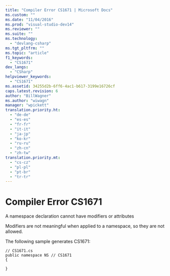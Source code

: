 ```yaml
---
title: "Compiler Error CS1671 | Microsoft Docs"
ms.custom: ""
ms.date: "11/04/2016"
ms.prod: "visual-studio-dev14"
ms.reviewer: ""
ms.suite: ""
ms.technology: 
  - "devlang-csharp"
ms.tgt_pltfrm: ""
ms.topic: "article"
f1_keywords: 
  - "CS1671"
dev_langs: 
  - "CSharp"
helpviewer_keywords: 
  - "CS1671"
ms.assetid: 34255d2b-6ff6-4ac1-b617-3199e16726cf
caps.latest.revision: 6
author: "BillWagner"
ms.author: "wiwagn"
manager: "wpickett"
translation.priority.ht: 
  - "de-de"
  - "es-es"
  - "fr-fr"
  - "it-it"
  - "ja-jp"
  - "ko-kr"
  - "ru-ru"
  - "zh-cn"
  - "zh-tw"
translation.priority.mt: 
  - "cs-cz"
  - "pl-pl"
  - "pt-br"
  - "tr-tr"
---
```

# Compiler Error CS1671
A namespace declaration cannot have modifiers or attributes  
  
 Modifiers are not meaningful when applied to a namespace, so they are not allowed.  
  
 The following sample generates CS1671:  
  
```  
// CS1671.cs  
public namespace NS // CS1671  
{  
  
}  
```